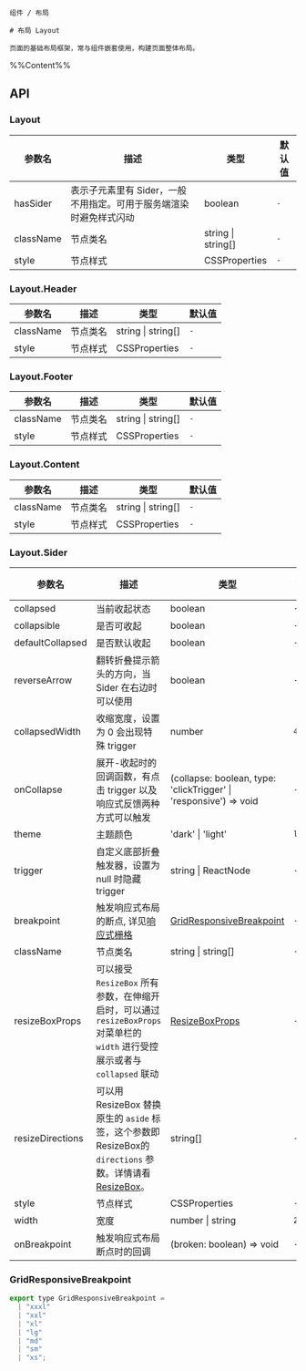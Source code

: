 `````
组件 / 布局

# 布局 Layout

页面的基础布局框架，常与组件嵌套使用，构建页面整体布局。
`````

%%Content%%

## API

### Layout

|参数名|描述|类型|默认值|
|---|---|---|---|
|hasSider|表示子元素里有 Sider，一般不用指定。可用于服务端渲染时避免样式闪动|boolean |`-`|
|className|节点类名|string \| string[] |`-`|
|style|节点样式|CSSProperties |`-`|

### Layout.Header

|参数名|描述|类型|默认值|
|---|---|---|---|
|className|节点类名|string \| string[] |`-`|
|style|节点样式|CSSProperties |`-`|

### Layout.Footer

|参数名|描述|类型|默认值|
|---|---|---|---|
|className|节点类名|string \| string[] |`-`|
|style|节点样式|CSSProperties |`-`|

### Layout.Content

|参数名|描述|类型|默认值|
|---|---|---|---|
|className|节点类名|string \| string[] |`-`|
|style|节点样式|CSSProperties |`-`|

### Layout.Sider

|参数名|描述|类型|默认值|版本|
|---|---|---|---|---|
|collapsed|当前收起状态|boolean |`-`|-|
|collapsible|是否可收起|boolean |`-`|-|
|defaultCollapsed|是否默认收起|boolean |`-`|-|
|reverseArrow|翻转折叠提示箭头的方向，当 Sider 在右边时可以使用|boolean |`-`|-|
|collapsedWidth|收缩宽度，设置为 0 会出现特殊 trigger|number |`48`|-|
|onCollapse|展开-收起时的回调函数，有点击 trigger 以及响应式反馈两种方式可以触发|(collapse: boolean, type: 'clickTrigger' \| 'responsive') => void |`-`|-|
|theme|主题颜色|'dark' \| 'light' |`light`|-|
|trigger|自定义底部折叠触发器，设置为 null 时隐藏 trigger|string \| ReactNode |`-`|-|
|breakpoint|触发响应式布局的断点, 详见[响应式栅格](/react/components/Grid)|[GridResponsiveBreakpoint](#gridresponsivebreakpoint) |`-`|-|
|className|节点类名|string \| string[] |`-`|-|
|resizeBoxProps|可以接受 `ResizeBox` 所有参数，在伸缩开启时，可以通过 `resizeBoxProps` 对菜单栏的 `width` 进行受控展示或者与 `collapsed` 联动|[ResizeBoxProps](resize-box#resizebox) |`-`|2.34.0|
|resizeDirections|可以用 ResizeBox 替换原生的 `aside` 标签，这个参数即 ResizeBox的 `directions` 参数。详情请看 [ResizeBox](/react/components/resize-box)。|string[] |`-`|-|
|style|节点样式|CSSProperties |`-`|-|
|width|宽度|number \| string |`200`|-|
|onBreakpoint|触发响应式布局断点时的回调|(broken: boolean) => void |`-`|-|

### GridResponsiveBreakpoint

```js
export type GridResponsiveBreakpoint =
  | "xxxl"
  | "xxl"
  | "xl"
  | "lg"
  | "md"
  | "sm"
  | "xs";
```
